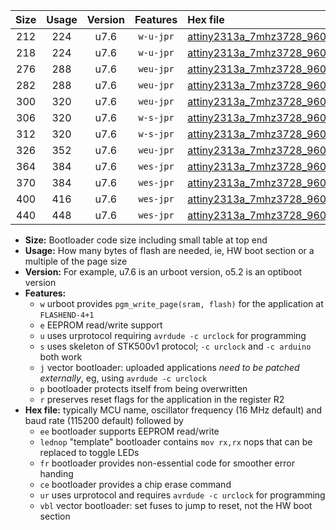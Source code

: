 |Size|Usage|Version|Features|Hex file|
|:-:|:-:|:-:|:-:|:--|
|212|224|u7.6|`w-u-jpr`|[attiny2313a_7mhz3728_9600bps_ur_vbl.hex](https://raw.githubusercontent.com/stefanrueger/urboot/main/bootloaders/attiny2313a/fcpu_7mhz3728/9600_bps/attiny2313a_7mhz3728_9600bps_ur_vbl.hex)|
|218|224|u7.6|`w-u-jpr`|[attiny2313a_7mhz3728_9600bps_lednop_ur_vbl.hex](https://raw.githubusercontent.com/stefanrueger/urboot/main/bootloaders/attiny2313a/fcpu_7mhz3728/9600_bps/attiny2313a_7mhz3728_9600bps_lednop_ur_vbl.hex)|
|276|288|u7.6|`weu-jpr`|[attiny2313a_7mhz3728_9600bps_ee_ur_vbl.hex](https://raw.githubusercontent.com/stefanrueger/urboot/main/bootloaders/attiny2313a/fcpu_7mhz3728/9600_bps/attiny2313a_7mhz3728_9600bps_ee_ur_vbl.hex)|
|282|288|u7.6|`weu-jpr`|[attiny2313a_7mhz3728_9600bps_ee_lednop_ur_vbl.hex](https://raw.githubusercontent.com/stefanrueger/urboot/main/bootloaders/attiny2313a/fcpu_7mhz3728/9600_bps/attiny2313a_7mhz3728_9600bps_ee_lednop_ur_vbl.hex)|
|300|320|u7.6|`weu-jpr`|[attiny2313a_7mhz3728_9600bps_ee_lednop_fr_ur_vbl.hex](https://raw.githubusercontent.com/stefanrueger/urboot/main/bootloaders/attiny2313a/fcpu_7mhz3728/9600_bps/attiny2313a_7mhz3728_9600bps_ee_lednop_fr_ur_vbl.hex)|
|306|320|u7.6|`w-s-jpr`|[attiny2313a_7mhz3728_9600bps_vbl.hex](https://raw.githubusercontent.com/stefanrueger/urboot/main/bootloaders/attiny2313a/fcpu_7mhz3728/9600_bps/attiny2313a_7mhz3728_9600bps_vbl.hex)|
|312|320|u7.6|`w-s-jpr`|[attiny2313a_7mhz3728_9600bps_lednop_vbl.hex](https://raw.githubusercontent.com/stefanrueger/urboot/main/bootloaders/attiny2313a/fcpu_7mhz3728/9600_bps/attiny2313a_7mhz3728_9600bps_lednop_vbl.hex)|
|326|352|u7.6|`weu-jpr`|[attiny2313a_7mhz3728_9600bps_ee_lednop_fr_ce_ur_vbl.hex](https://raw.githubusercontent.com/stefanrueger/urboot/main/bootloaders/attiny2313a/fcpu_7mhz3728/9600_bps/attiny2313a_7mhz3728_9600bps_ee_lednop_fr_ce_ur_vbl.hex)|
|364|384|u7.6|`wes-jpr`|[attiny2313a_7mhz3728_9600bps_ee_vbl.hex](https://raw.githubusercontent.com/stefanrueger/urboot/main/bootloaders/attiny2313a/fcpu_7mhz3728/9600_bps/attiny2313a_7mhz3728_9600bps_ee_vbl.hex)|
|370|384|u7.6|`wes-jpr`|[attiny2313a_7mhz3728_9600bps_ee_lednop_vbl.hex](https://raw.githubusercontent.com/stefanrueger/urboot/main/bootloaders/attiny2313a/fcpu_7mhz3728/9600_bps/attiny2313a_7mhz3728_9600bps_ee_lednop_vbl.hex)|
|400|416|u7.6|`wes-jpr`|[attiny2313a_7mhz3728_9600bps_ee_lednop_fr_vbl.hex](https://raw.githubusercontent.com/stefanrueger/urboot/main/bootloaders/attiny2313a/fcpu_7mhz3728/9600_bps/attiny2313a_7mhz3728_9600bps_ee_lednop_fr_vbl.hex)|
|440|448|u7.6|`wes-jpr`|[attiny2313a_7mhz3728_9600bps_ee_lednop_fr_ce_vbl.hex](https://raw.githubusercontent.com/stefanrueger/urboot/main/bootloaders/attiny2313a/fcpu_7mhz3728/9600_bps/attiny2313a_7mhz3728_9600bps_ee_lednop_fr_ce_vbl.hex)|

- **Size:** Bootloader code size including small table at top end
- **Usage:** How many bytes of flash are needed, ie, HW boot section or a multiple of the page size
- **Version:** For example, u7.6 is an urboot version, o5.2 is an optiboot version
- **Features:**
  + `w` urboot provides `pgm_write_page(sram, flash)` for the application at `FLASHEND-4+1`
  + `e` EEPROM read/write support
  + `u` uses urprotocol requiring `avrdude -c urclock` for programming
  + `s` uses skeleton of STK500v1 protocol; `-c urclock` and `-c arduino` both work
  + `j` vector bootloader: uploaded applications *need to be patched externally*, eg, using `avrdude -c urclock`
  + `p` bootloader protects itself from being overwritten
  + `r` preserves reset flags for the application in the register R2
- **Hex file:** typically MCU name, oscillator frequency (16 MHz default) and baud rate (115200 default) followed by
  + `ee` bootloader supports EEPROM read/write
  + `lednop` "template" bootloader contains `mov rx,rx` nops that can be replaced to toggle LEDs
  + `fr` bootloader provides non-essential code for smoother error handing
  + `ce` bootloader provides a chip erase command
  + `ur` uses urprotocol and requires `avrdude -c urclock` for programming
  + `vbl` vector bootloader: set fuses to jump to reset, not the HW boot section
